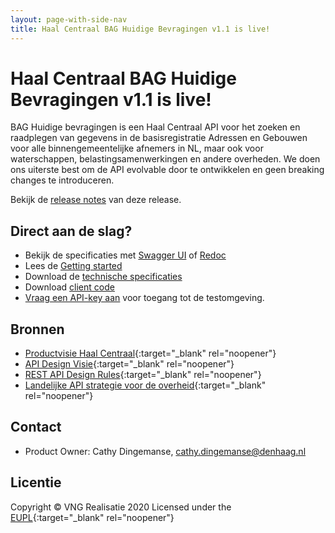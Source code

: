 ```yaml
---
layout: page-with-side-nav
title: Haal Centraal BAG Huidige Bevragingen v1.1 is live!
---
```

# Haal Centraal BAG Huidige Bevragingen v1.1 is live!
BAG Huidige bevragingen is een Haal Centraal API voor het zoeken en raadplegen van gegevens in de basisregistratie Adressen en Gebouwen voor alle binnengemeentelijke afnemers in NL, maar ook voor waterschappen, belastingsamenwerkingen en andere overheden.
We doen ons uiterste best om de API evolvable door te ontwikkelen en geen breaking changes te introduceren.

Bekijk de [release notes](https://vng-realisatie.github.io/Haal-Centraal-BAG-bevragen/releasenotes) van deze release.

## Direct aan de slag?

* Bekijk de specificaties met [Swagger UI](https://vng-realisatie.github.io/Haal-Centraal-BAG-bevragen/swagger-ui) of [Redoc](https://vng-realisatie.github.io/Haal-Centraal-BAG-bevragen/redoc)
* Lees de [Getting started](https://vng-realisatie.github.io/Haal-Centraal-BAG-bevragen/getting-started)
* Download de [technische specificaties](https://github.com/VNG-Realisatie/Haal-Centraal-BAG-bevragen/blob/master/specificatie/genereervariant/openapi.yaml)
* Download [client code](https://github.com/VNG-Realisatie/Haal-Centraal-BAG-bevragen/tree/master/code)
* [Vraag een API-key aan](https://formulieren.kadaster.nl/aanvraag_bag_api_huidige_bevragingen_test) voor toegang tot de testomgeving.


## Bronnen

* [Productvisie Haal Centraal](https://vng-realisatie.github.io/Haal-Centraal){:target="_blank" rel="noopener"}
* [API Design Visie](https://github.com/Geonovum/KP-APIs/tree/master/Werkgroep%20Design%20Visie){:target="_blank" rel="noopener"}
* [REST API Design Rules](https://docs.geostandaarden.nl/api/API-Designrules/){:target="_blank" rel="noopener"}
* [Landelijke API strategie voor de overheid](https://geonovum.github.io/KP-APIs/){:target="_blank" rel="noopener"}

## Contact

* Product Owner: Cathy Dingemanse, cathy.dingemanse@denhaag.nl

## Licentie

Copyright &copy; VNG Realisatie 2020
Licensed under the [EUPL](https://github.com/VNG-Realisatie/Haal-Centraal-BRK-bevragen/blob/master/LICENCE.md){:target="_blank" rel="noopener"}
